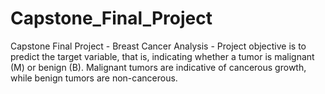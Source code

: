 # Capstone_Final_Project
Capstone Final Project - Breast Cancer Analysis - Project objective is to predict the target variable, that is, indicating whether a tumor is malignant (M) or benign (B).
Malignant tumors are indicative of cancerous growth, while benign tumors are non-cancerous.
